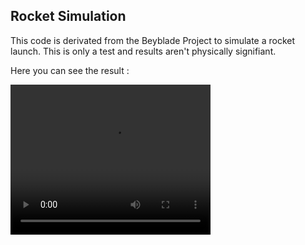 ## Rocket Simulation
This code is derivated from the Beyblade Project to simulate a rocket launch.
This is only a test and results aren't physically signifiant.

Here you can see the result : 

<video width="320" height="240" controls>
  <source src="https://github.com/joseph-elf/RocketSimulation/example.mp4" type="video/mp4">
</video>
